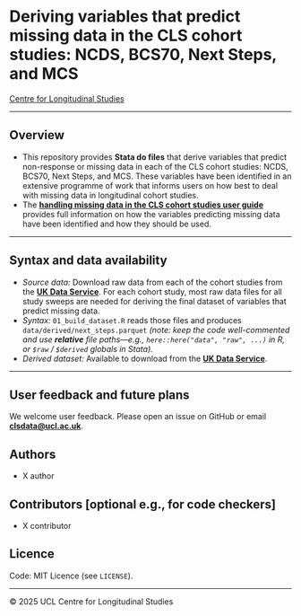 # Deriving variables that predict missing data in the CLS cohort studies: NCDS, BCS70, Next Steps, and MCS

[Centre for Longitudinal Studies](https://cls.ucl.ac.uk/)

---

## Overview
- This repository provides **Stata do files** that derive variables that predict non-response or missing data in each of the CLS cohort studies: NCDS, BCS70, Next Steps, and MCS. These variables have been identified in an extensive programme of work that informs users on how best to deal with missing data in longitudinal cohort studies.
- The [**handling missing data in the CLS cohort studies user guide**](https://cls.ucl.ac.uk/wp-content/uploads/2020/04/Handling-Missing-Data-User-Guide-2024.pdf) provides full information on how the variables predicting missing data have been identified and how they should be used.

---

## Syntax and data availability

- *Source data:* Download raw data from each of the cohort studies from the [**UK Data Service**](https://ukdataservice.ac.uk/). For each cohort study, most raw data files for all study sweeps are needed for deriving the final dataset of variables that predict missing data.   
- *Syntax:* `01_build_dataset.R` reads those files and produces `data/derived/next_steps.parquet` *(note: keep the code well-commented and use **relative** file paths—e.g., `here::here("data", "raw", ...)` in R, or `$raw` / `$derived` globals in Stata).*
- *Derived dataset:* Available to download from the [**UK Data Service**](https://beta.ukdataservice.ac.uk).

---

## User feedback and future plans

We welcome user feedback. Please open an issue on GitHub or email **clsdata@ucl.ac.uk**.

## Authors
- X author
 
## Contributors [optional e.g., for code checkers]

- X contributor

## Licence  
Code: MIT Licence (see `LICENSE`).

---

© 2025 UCL Centre for Longitudinal Studies
